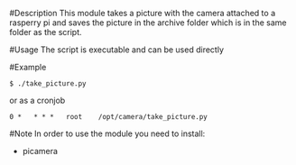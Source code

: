 #Description
This module takes a picture with the camera attached to a rasperry pi and saves
the picture in the archive folder which is in the same folder as the script.

#Usage
The script is executable and can be used directly

#Example
```
$ ./take_picture.py
```
or as a cronjob
```
0 *   * * *   root    /opt/camera/take_picture.py
```

#Note
In order to use the module you need to install:

* picamera


